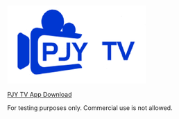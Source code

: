 ![image](./banner0.png)

[PJY TV App Download](https://kenpark76.github.io/PJYTV.apk)

For testing purposes only. Commercial use is not allowed.
